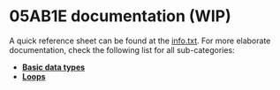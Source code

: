 # 05AB1E documentation (WIP)

A quick reference sheet can be found at the [info.txt](https://github.com/Adriandmen/05AB1E/blob/master/docs/info.txt). For more elaborate documentation, check the following list for all sub-categories:

 - [**Basic data types**](https://github.com/Adriandmen/05AB1E/blob/master/docs/md-documentation/basic-data-types.md)
 - [**Loops**](https://github.com/Adriandmen/05AB1E/blob/master/docs/md-documentation/loops.md)
 
